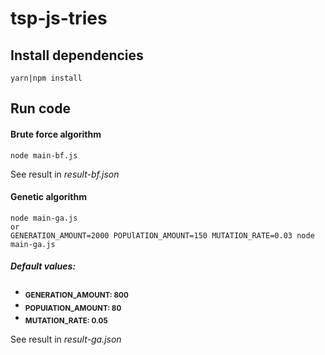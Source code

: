 # tsp-js-tries

## Install dependencies
`yarn|npm install`

## Run code
#### Brute force algorithm
`node main-bf.js`

See result in _result-bf.json_

#### Genetic algorithm
```
node main-ga.js
or
GENERATION_AMOUNT=2000 POPUlATION_AMOUNT=150 MUTATION_RATE=0.03 node main-ga.js
```

##### Default values:
 - <sub>**GENERATION_AMOUNT: 800**</sub>
 - <sub>**POPUlATION_AMOUNT: 80**</sub>
 - <sub>**MUTATION_RATE: 0.05**</sub>

See result in _result-ga.json_

